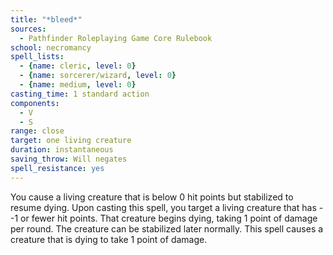 ```yaml
---
title: "*bleed*"
sources:
  - Pathfinder Roleplaying Game Core Rulebook
school: necromancy
spell_lists:
  - {name: cleric, level: 0}
  - {name: sorcerer/wizard, level: 0}
  - {name: medium, level: 0}
casting_time: 1 standard action
components:
  - V
  - S
range: close
target: one living creature
duration: instantaneous
saving_throw: Will negates
spell_resistance: yes
---
```


You cause a living creature that is below 0 hit points but stabilized to resume dying. Upon casting this spell, you target a living creature that has --1 or fewer hit points. That creature begins dying, taking 1 point of damage per round. The creature can be stabilized later normally. This spell causes a creature that is dying to take 1 point of damage.

